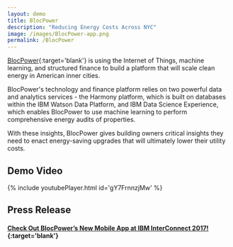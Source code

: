 ```yaml
---
layout: demo
title: BlocPower
description: "Reducing Energy Costs Across NYC"
image: /images/BlocPower-app.png
permalink: /BlocPower
---
```


[BlocPower](http://blocpower.io/){:target='blank'} is using the Internet of Things, machine learning, and structured finance to build a platform that will scale clean energy in American inner cities.

BlocPower's technology and finance platform relies on two powerful data and analytics services - the Harmony platform, which is built on databases within the IBM Watson Data Platform, and IBM Data Science Experience, which enables BlocPower to use machine learning to perform comprehensive energy audits of properties.

With these insights, BlocPower gives building owners critical insights they need to enact energy-saving upgrades that will ultimately lower their utility costs.

## Demo Video

{% include youtubePlayer.html id='gY7FrnnzjMw' %}

## Press Release

#### [Check Out BlocPower’s New Mobile App at IBM InterConnect 2017!](https://marketplace.blocpower.io/blocpowers-keynote-bp-analyze-mobile-app-launch-at-ibm-interconnect-2017/){:target='blank'}